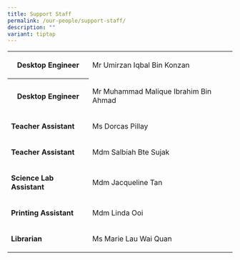 ```yaml
---
title: Support Staff
permalink: /our-people/support-staff/
description: ""
variant: tiptap
---
```

<table><tbody><tr><th rowspan="1" colspan="1"><p>Desktop Engineer</p></th><td rowspan="1" colspan="2"><p>Mr Umirzan Iqbal Bin Konzan</p></td></tr><tr><th rowspan="1" colspan="1"><p>Desktop Engineer</p></th><td rowspan="1" colspan="2"><p>Mr Muhammad Malique Ibrahim Bin Ahmad</p></td></tr><tr><td rowspan="1" colspan="1"><p><strong>Teacher Assistant</strong></p></td><td rowspan="1" colspan="2"><p>Ms Dorcas Pillay</p></td></tr><tr><td rowspan="1" colspan="1"><p><strong>Teacher Assistant</strong></p></td><td rowspan="1" colspan="2"><p>Mdm Salbiah Bte Sujak</p></td></tr><tr><td rowspan="1" colspan="1"><p><strong>Science Lab Assistant</strong></p></td><td rowspan="1" colspan="2"><p>Mdm Jacqueline Tan</p></td></tr><tr><td rowspan="1" colspan="1"><p><strong>Printing Assistant</strong></p></td><td rowspan="1" colspan="2"><p>Mdm Linda Ooi</p></td></tr><tr><td rowspan="1" colspan="1"><p><strong>Librarian</strong></p></td><td rowspan="1" colspan="2"><p>Ms Marie Lau Wai Quan</p></td></tr></tbody></table><p></p>